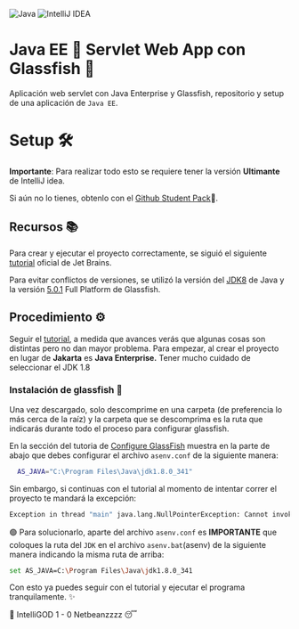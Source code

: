 ![Java](https://img.shields.io/badge/java-%23ED8B00.svg?style=for-the-badge&logo=java&logoColor=white)
![IntelliJ IDEA](https://img.shields.io/badge/IntelliJIDEA-000000.svg?style=for-the-badge&logo=intellij-idea&logoColor=white)


# Java EE 🏢 Servlet Web App con Glassfish 🐠

Aplicación web servlet con Java Enterprise y Glassfish, repositorio y setup de una aplicación de `Java EE`.

# Setup 🛠️

**Importante**: Para realizar todo esto se requiere tener la versión **Ultimante** de IntelliJ idea.

Si aún no lo tienes, obtenlo con el [Github Student Pack](https://education.github.com/pack)🐙.

## Recursos 📚

Para crear y ejecutar el proyecto correctamente, se siguió el siguiente [tutorial](https://www.jetbrains.com/help/idea/creating-and-running-your-first-java-ee-application.html) oficial de Jet Brains.

Para evitar conflictos de versiones, se utilizó la versión del [JDK8](https://www.oracle.com/java/technologies/downloads/#java8-windows) de Java y la versión [5.0.1](https://javaee.github.io/glassfish/download) Full Platform de Glassfish.

## Procedimiento ⚙️

Seguir el [tutorial](https://www.jetbrains.com/help/idea/creating-and-running-your-first-java-ee-application.html), a medida que avances verás que algunas cosas son distintas pero no dan mayor problema.
Para empezar, al crear el proyecto en lugar de **Jakarta** es **Java Enterprise.**
Tener mucho cuidado de seleccionar el JDK 1.8

### Instalación de glassfish 🎣

Una vez descargado, solo descomprime en una carpeta (de preferencia lo más cerca de la raíz) y la carpeta que se descomprima es la ruta que indicarás durante todo el proceso para configurar glassfish.

En la sección del tutoria de [Configure GlassFish](https://www.jetbrains.com/help/idea/creating-and-running-your-first-java-ee-application.html#glassfish) muestra en la parte de abajo que debes configurar el archivo `asenv.conf` de la siguiente manera:

```bash
  AS_JAVA="C:\Program Files\Java\jdk1.8.0_341"
```

Sin embargo, si continuas con el tutorial al momento de intentar correr el proyecto te mandará la excepción:

```bash
Exception in thread "main" java.lang.NullPointerException: Cannot invoke "org.glassfish.hk2.api.DynamicConfigurationService.createDynamicConfiguration()" because "dcs" is null
```

🟢 Para solucionarlo, aparte del archivo `asenv.conf` es **IMPORTANTE** que coloques la ruta del `JDK` en el archivo `asenv.bat`(asenv) de la siguiente manera indicando la misma ruta de arriba:

```bash
set AS_JAVA=C:\Program Files\Java\jdk1.8.0_341
```

Con esto ya puedes seguir con el tutorial y ejecutar el programa tranquilamente. ✨

🧠 IntelliGOD 1 - 0 Netbeanzzzz 😴
